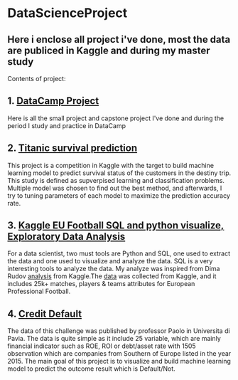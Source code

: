 # DataScienceProject

## Here i enclose all project i've done, most the data are publiced in Kaggle and during my master study
Contents of project:
## 1. [DataCamp Project](https://github.com/annguyen0302/DataScienceProject/tree/master/Datacamp%20project)

Here is all the small project and capstone project I've done and during the period I study and practice in DataCamp

## 2. [Titanic survival prediction](https://github.com/annguyen0302/DataScienceProject/tree/master/Titanic)
This project is a competition in Kaggle with the target to build machine learning model to predict survival status of the customers in the destiny trip. This study is defined as supverpised learning and classification problems. Multiple model was chosen to find out the best method, and afterwards, I try to tuning parameters of each model to maximize the prediction accuracy rate. 

## 3. [Kaggle EU Football SQL and python visualize, Exploratory Data Analysis](https://github.com/annguyen0302/DataScienceProject/blob/master/KaggleFootballSQL/Analysis%20and%20visualize%20SQL%20database%20by%20Python.ipynb)
For a data scientist, two must tools are Python and SQL, one used to extract the data and one used to visualize and analyze the data. SQL is a very interesting tools to analyze the data. My analyze was inspired from Dima Rudov [analysis](https://www.kaggle.com/dimarudov/data-analysis-using-sql) from Kaggle.The [data](https://www.kaggle.com/hugomathien/soccer) was collected from Kaggle, and it includes 25k+ matches, players & teams attributes for European Professional Football.

## 4. [Credit Default](https://github.com/annguyen0302/DataScienceProject/blob/master/Default%20Analysis/Exploratory%20%20Data%20and%20Basic%20Analysis%2C%20Logistic%20and%20Knn%20Method.ipynb)

The data of this challenge was published by professor Paolo in Universita di Pavia. The data is quite simple as it include 25 variable, which are mainly financial indicator such as ROE, ROI or debt/asset rate with 1505 observation which are companies from Southern of Europe listed in the year 2015. The main goal of this project is to visualize and build machine learning model to predict the outcome result which is Default/Not. 

